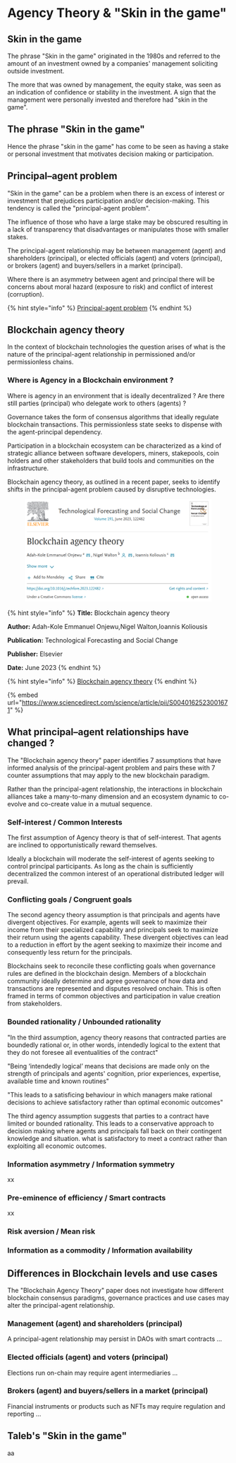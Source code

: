 # Agency Theory & "Skin in the game"

## Skin in the game

The phrase "Skin in the game" originated in the 1980s and referred to the amount of an investment owned by a companies' management soliciting outside investment.&#x20;

The more that was owned by management, the equity stake, was seen as an indication of confidence or stability in the investment. A sign that the management were personally invested and therefore had "skin in the game".

## The phrase "Skin in the game"

Hence the phrase "skin in the game" has come to be seen as having a stake or personal investment that motivates decision making or participation.&#x20;

## Principal–agent problem

"Skin in the game" can be a problem when there is an excess of interest or investment that prejudices participation and/or decision-making. This tendency is called the "principal-agent problem".

The influence of those who have a large stake may be obscured resulting in a lack of transparency that disadvantages or manipulates those with smaller stakes.&#x20;

The principal-agent relationship may be between management (agent) and shareholders (principal), or elected officials (agent) and voters (principal), or brokers (agent) and buyers/sellers in a market (principal).

Where there is an asymmetry between agent and principal there will be concerns about moral hazard (exposure to risk) and conflict of interest (corruption).

{% hint style="info" %}
[Principal-agent problem](https://en.wikipedia.org/wiki/Principal%E2%80%93agent\_problem)
{% endhint %}

## Blockchain agency theory <a href="#screen-reader-main-title" id="screen-reader-main-title"></a>

In the context of blockchain technologies the question arises of what is the nature of the principal-agent relationship in permissioned and/or permissionless chains.&#x20;

### Where is Agency in a Blockchain environment ?

Where is agency in an environment that is ideally decentralized ?  Are there still parties (principal) who delegate work to others (agents) ?&#x20;

Governance takes the form of consensus algorithms that ideally regulate blockchain transactions. This permissionless state seeks to dispense with the agent-principal dependency.

Participation in a blockchain ecosystem can be characterized as a kind of strategic alliance between software developers, miners, stakepools, coin holders and other stakeholders that build tools and communities on the infrastructure.

Blockchain agency theory, as outlined in a recent paper, seeks to identify shifts in the principal-agent problem caused by disruptive technologies.&#x20;

<figure><img src="../.gitbook/assets/blockchain-agency-theory.png" alt=""><figcaption></figcaption></figure>

{% hint style="info" %}
**Title:** Blockchain agency theory

**Author:** Adah-Kole Emmanuel Onjewu,Nigel Walton,Ioannis Koliousis

**Publication:** Technological Forecasting and Social Change

**Publisher:** Elsevier

**Date:** June 2023
{% endhint %}

{% hint style="info" %}
[Blockchain agency theory](https://www.sciencedirect.com/science/article/pii/S0040162523001671)
{% endhint %}

{% embed url="https://www.sciencedirect.com/science/article/pii/S0040162523001671" %}

## What principal–agent relationships have changed ?

The "Blockchain agency theory" paper identifies 7 assumptions that have informed analysis of the principal-agent problem and pairs these with 7 counter assumptions that may apply to the new blockchain paradigm.&#x20;

Rather than the principal-agent relationship, the interactions in blockchain alliances take a many-to-many dimension and an ecosystem dynamic to co-evolve and co-create value in a mutual sequence.

### Self-interest / Common Interests

The first assumption of Agency theory is that of self-interest. That agents are inclined to opportunistically reward themselves.&#x20;

Ideally a blockchain will moderate the self-interest of agents seeking to control principal participants. As long as the chain is sufficiently decentralized the common interest of an operational distributed ledger will prevail.&#x20;

### Conflicting goals / Congruent goals

The second agency theory assumption is that principals and agents have divergent objectives. For example, agents will seek to maximize their income from their specialized capability and principals seek to maximize their return using the agents capability. These divergent objectives can lead to a reduction in effort by the agent seeking to maximize their income and consequently less return for the principals.&#x20;

Blockchains seek to reconcile these conflicting goals when governance rules are defined in the blockchain design. Members of a blockchain community ideally determine and agree governance of how data and transactions are represented and disputes resolved onchain. This is often framed in terms of common objectives and participation in value creation from stakeholders.&#x20;

### Bounded rationality / Unbounded rationality

"In the third assumption, agency theory reasons that contracted parties are boundedly rational or, in other words, intendedly logical to the extent that they do not foresee all eventualities of the contract"

"Being ‘intendedly logical’ means that decisions are made only on the strength of principals and agents' cognition, prior experiences, expertise, available time and known routines"

"This leads to a satisficing behaviour in which managers make rational decisions to achieve satisfactory rather than optimal economic outcomes"

The third agency assumption suggests that parties to a contract have limited or bounded rationality. This leads to a conservative approach to decision making where agents and principals fall back on their contingent knowledge and situation. what is satisfactory to meet a contract rather than exploiting all economic outcomes.





### Information asymmetry / Information symmetry

xx

### Pre-eminence of efficiency / Smart contracts

xx

### Risk aversion / Mean risk

###

### Information as a commodity / Information availability

## Differences in Blockchain levels and use cases

The "Blockchain Agency Theory" paper does not investigate how different blockchain consensus paradigms, governance practices and use cases may alter the principal-agent relationship.

### Management (agent) and shareholders (principal)

A principal-agent relationship may persist in DAOs with smart contracts ...

### Elected officials (agent) and voters (principal)

Elections run on-chain may require agent intermediaries ...

### Brokers (agent) and buyers/sellers in a market (principal)

Financial instruments or products such as NFTs may require regulation and reporting ...

## Taleb's "Skin in the game"

aa

